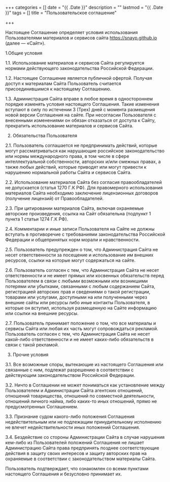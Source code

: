+++
categories = []
date = "{{ .Date }}"
description = ""
lastmod = "{{ .Date }}"
tags = []
title = "Пользовательское соглашение"

+++

Настоящее Соглашение определяет условия использования Пользователями материалов и сервисов сайта https://snayp.github.io  (далее — «Сайт»).

1.Общие условия

1.1. Использование материалов и сервисов Сайта регулируется нормами действующего законодательства Российской Федерации.

1.2. Настоящее Соглашение является публичной офертой. Получая доступ к материалам Сайта Пользователь считается присоединившимся к настоящему Соглашению.

1.3. Администрация Сайта вправе в любое время в одностороннем порядке изменять условия настоящего Соглашения. Такие изменения вступают в силу по истечении 3 (Трех) дней с момента размещения новой версии Соглашения на сайте. При несогласии Пользователя с внесенными изменениями он обязан отказаться от доступа к Сайту, прекратить использование материалов и сервисов Сайта.

2. Обязательства Пользователя

2.1. Пользователь соглашается не предпринимать действий, которые могут рассматриваться как нарушающие российское законодательство или нормы международного права, в том числе в сфере интеллектуальной собственности, авторских и/или смежных правах, а также любых действий, которые приводят или могут привести к нарушению нормальной работы Сайта и сервисов Сайта.

2.2. Использование материалов Сайта без согласия правообладателей не допускается (статья 1270 Г.К РФ). Для правомерного использования материалов Сайта необходимо заключение лицензионных договоров (получение лицензий) от Правообладателей.

2.3. При цитировании материалов Сайта, включая охраняемые авторские произведения, ссылка на Сайт обязательна (подпункт 1 пункта 1 статьи 1274 Г.К РФ).

2.4. Комментарии и иные записи Пользователя на Сайте не должны вступать в противоречие с требованиями законодательства Российской Федерации и общепринятых норм морали и нравственности.

2.5. Пользователь предупрежден о том, что Администрация Сайта не несет ответственности за посещение и использование им внешних ресурсов, ссылки на которые могут содержаться на сайте.

2.6. Пользователь согласен с тем, что Администрация Сайта не несет ответственности и не имеет прямых или косвенных обязательств перед Пользователем в связи с любыми возможными или возникшими потерями или убытками, связанными с любым содержанием Сайта, регистрацией авторских прав и сведениями о такой регистрации, товарами или услугами, доступными на или полученными через внешние сайты или ресурсы либо иные контакты Пользователя, в которые он вступил, используя размещенную на Сайте информацию или ссылки на внешние ресурсы.

2.7. Пользователь принимает положение о том, что все материалы и сервисы Сайта или любая их часть могут сопровождаться рекламой. Пользователь согласен с тем, что Администрация Сайта не несет какой-либо ответственности и не имеет каких-либо обязательств в связи с такой рекламой.

3. Прочие условия

3.1. Все возможные споры, вытекающие из настоящего Соглашения или связанные с ним, подлежат разрешению в соответствии с действующим законодательством Российской Федерации.

3.2. Ничто в Соглашении не может пониматься как установление между Пользователем и Администрации Сайта агентских отношений, отношений товарищества, отношений по совместной деятельности, отношений личного найма, либо каких-то иных отношений, прямо не предусмотренных Соглашением.

3.3. Признание судом какого-либо положения Соглашения недействительным или не подлежащим принудительному исполнению не влечет недействительности иных положений Соглашения.

3.4. Бездействие со стороны Администрации Сайта в случае нарушения кем-либо из Пользователей положений Соглашения не лишает Администрацию Сайта права предпринять позднее соответствующие действия в защиту своих интересов и защиту авторских прав на охраняемые в соответствии с законодательством материалы Сайта.

Пользователь подтверждает, что ознакомлен со всеми пунктами настоящего Соглашения и безусловно принимает их.